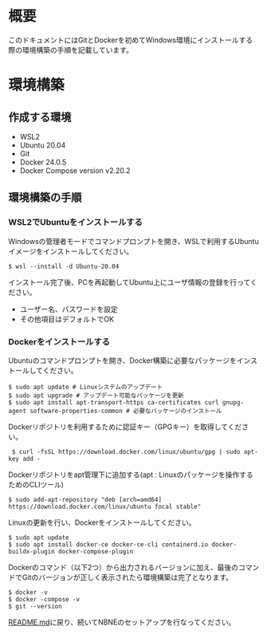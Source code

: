 # 概要
このドキュメントにはGitとDockerを初めてWindows環境にインストールする際の環境構築の手順を記載しています。

# 環境構築
## 作成する環境
- WSL2
- Ubuntu 20.04
- Git
- Docker 24.0.5
- Docker Compose version v2.20.2

## 環境構築の手順
### WSL2でUbuntuをインストールする
Windowsの管理者モードでコマンドプロンプトを開き、WSLで利用するUbuntuイメージをインストールしてください。
```shell
$ wsl --install -d Ubuntu-20.04
```
インストール完了後、PCを再起動してUbuntu上にユーザ情報の登録を行ってください。

- ユーザー名、パスワードを設定
- その他項目はデフォルトでOK

### Dockerをインストールする
Ubuntuのコマンドプロンプトを開き、Docker構築に必要なパッケージをインストールしてください。
```shell
$ sudo apt update # Linuxシステムのアップデート
$ sudo apt upgrade # アップデート可能なパッケージを更新
$ sudo apt install apt-transport-https ca-certificates curl gnupg-agent software-properties-common # 必要なパッケージのインストール
```
Dockerリポジトリを利用するために認証キー（GPGキー）を取得してください。
```shell
 $ curl -fsSL https://download.docker.com/linux/ubuntu/gpg | sudo apt-key add - 
```
Dockerリポジトリをapt管理下に追加する(apt : Linuxのパッケージを操作するためのCLIツール)
```shell
$ sudo add-apt-repository "deb [arch=amd64] https://download.docker.com/linux/ubuntu focal stable"
```
Linuxの更新を行い、Dockerをインストールしてください。
```shell
$ sudo apt update
$ sudo apt install docker-ce docker-ce-cli containerd.io docker-buildx-plugin docker-compose-plugin
```
Dockerのコマンド（以下2つ）から出力されるバージョンに加え、最後のコマンドでGitのバージョンが正しく表示されたら環境構築は完了となります。
```shell
$ docker -v
$ docker -compose -v
$ git --version
```

[README.md](../README.md)に戻り、続いてNBNEのセットアップを行なってください。